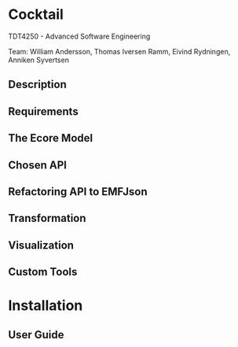 # Cocktail
TDT4250 - Advanced Software Engineering

Team: William Andersson, Thomas Iversen Ramm, Eivind Rydningen, Anniken Syvertsen

## Description

## Requirements

## The Ecore Model

## Chosen API

## Refactoring API to EMFJson

## Transformation

## Visualization

## Custom Tools

# Installation


## User Guide

